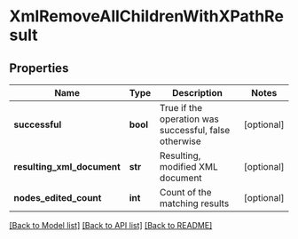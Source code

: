 # XmlRemoveAllChildrenWithXPathResult

## Properties
Name | Type | Description | Notes
------------ | ------------- | ------------- | -------------
**successful** | **bool** | True if the operation was successful, false otherwise | [optional] 
**resulting_xml_document** | **str** | Resulting, modified XML document | [optional] 
**nodes_edited_count** | **int** | Count of the matching results | [optional] 

[[Back to Model list]](../README.md#documentation-for-models) [[Back to API list]](../README.md#documentation-for-api-endpoints) [[Back to README]](../README.md)


